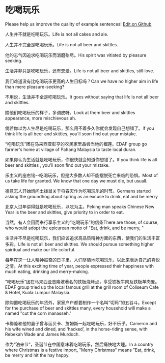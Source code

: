 # 吃喝玩乐

Please help us improve the quality of example sentences! [Edit on Github](https://github.com/jiyushe/jiyu-example-sentence-source/blob/main/chinese/chihewanle.md)

<p><span class="chinese">人生并不就是吃喝玩乐。</span><span class="english">Life is not all cakes and ale.</span></p>

<p><span class="chinese">人生并不完全是吃喝玩乐。</span><span class="english">Life is not all beer and skittles.</span></p>

<p><span class="chinese">他的志气因追求吃喝玩乐而消磨殆尽。</span><span class="english">His  spirit was vitiated by pleasure seeking.</span></p>

<p><span class="chinese">生活并非只是吃喝玩乐，还有恋爱。</span><span class="english">Life is not all beer and skittles, still love.</span></p>

<p><span class="chinese">我们难道没有比吃喝玩乐更高的人生目标吗？</span><span class="english">Can we have no higher aim in life than mere pleasure-seeking?</span></p>

<p><span class="chinese">不用说，生活并不全是吃喝玩乐。</span><span class="english">It goes without saying that life is not all beer and skittles.</span></p>

<p><span class="chinese">瞧他们吃喝玩乐的样子，多调皮呀。</span><span class="english">Look at them beer and skittles appearance, more mischievous ah.</span></p>

<p><span class="chinese">倘若你以为人生尽是吃喝玩乐，那么用不着多久你就会发现自己想错了。</span><span class="english">If you think life is all beer and skittles, you'll soon find out your mistake.</span></p>

<p><span class="chinese">“吃喝玩乐”团在马来西亚彭亨的农民家里品尝当地的榴莲。</span><span class="english">EDAF group go farmer's home at village of Pahang Malaysia to taste local duran.</span></p>

<p><span class="chinese">如果你认为生活就是吃喝玩乐，你很快就会知道你想错了。</span><span class="english">If you think life is all beer and skittles , you'll soon find out your mistake.</span></p>

<p><span class="chinese">乐主义的座右铭--吃喝玩乐，但是大多数人却不能摆脱死亡来临的恐惧。</span><span class="english">Most of us take life for granted. We know that one day we must die, but usuall.</span></p>

<p><span class="chinese">德意志人开始询问土拨鼠关于将春天作为吃喝玩乐的时节。</span><span class="english">Germans started asking the groundhog about spring as an excuse to drink, eat and be merry</span></p>

<p><span class="chinese">北京人过年讲得就是吃喝玩乐，以吃为主。</span><span class="english">Peking man speaks Chinese New Year is the beer and skittles, give priority to in order to eat.</span></p>

<p><span class="chinese">当然，有人会因而奉行享乐主义的“吃喝玩乐”的信条</span><span class="english">There are those, of course, who would adopt the epicurean motto of "Eat, drink, and be merry, "</span></p>

<p><span class="chinese">生活并不尽是吃喝玩乐，我们应该追求高品质精神方面的东西，使我们的生活丰富多彩。</span><span class="english">Life is not all beer and skittles. We should pursue something higher spiritual and make our life colorful.</span></p>

<p><span class="chinese">每年在这一让人精神振奋的日子里，人们尽情地吃喝玩乐，以此来表达自己的喜悦之情。</span><span class="english">At this exciting time of year, people expressed their happiness with much eating, drinking and merry-making.</span></p>

<p><span class="chinese">“吃喝玩乐”团在马来西亚吉隆坡著名的铁板烧烤点，享受铁板牛肉及铁板羊肉餐。</span><span class="english">EDAF group tried up the local famous grill at the grill room of Coliseum Cafe & Hotel, Kuala Lumpur Malaysia.</span></p>

<p><span class="chinese">除购置吃喝玩乐的年货外，家家户户都要制作一个名叫“切玛”的五谷斗。</span><span class="english">Except for the purchase of beer and skittles many, every household will make a named "cut the corn manasseh."</span></p>

<p><span class="chinese">卡梅隆和他的妻子曾与丽贝卡、詹姆斯一起吃喝玩乐，好不乐乎。</span><span class="english">Cameron and his wife wined and dined, and ‘hacked’, in the horse-riding sense, with Rebekah Wade and James Murdoch.</span></p>

<p><span class="chinese">作为“泊来节”，圣诞节在中国意味着吃喝玩乐，然后痛快地大睡。</span><span class="english">In a country where Christmas is a festive import, "Merry Christmas" means "Eat, drink, be merry and hit the hay happy.</span></p>

